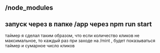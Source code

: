 ## /node_modules

## запуск через в папке /app через npm run start

таймер я сделал таким образом, что если количество кликов
не максимальное, то каждый раз при заходе на /mint , будет показываться
таймер и сумарное число кликов
